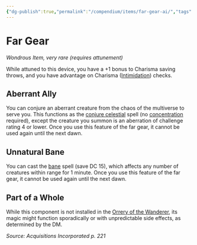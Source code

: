 ```yaml
---
{"dg-publish":true,"permalink":"/compendium/items/far-gear-ai/","tags":["compendium/src/5e/ai","item/attunement/required","item/rarity/very-rare","item/wondrous"]}
---
```


# Far Gear
*Wondrous Item, very rare (requires attunement)*  


While attuned to this device, you have a +1 bonus to Charisma saving throws, and you have advantage on Charisma ([Intimidation](rules/skills.md#Intimidation)) checks.

## Aberrant Ally

You can conjure an aberrant creature from the chaos of the multiverse to serve you. This functions as the [conjure celestial](compendium/spells/conjure-celestial.md) spell (no [concentration](rules/conditions.md#concentration) required), except the creature you summon is an aberration of challenge rating 4 or lower. Once you use this feature of the far gear, it cannot be used again until the next dawn.

## Unnatural Bane

You can cast the [bane](compendium/spells/bane.md) spell (save DC 15), which affects any number of creatures within range for 1 minute. Once you use this feature of the far gear, it cannot be used again until the next dawn.

## Part of a Whole

While this component is not installed in the [Orrery of the Wanderer](compendium/items/orrery-of-the-wanderer-ai.md), its magic might function sporadically or with unpredictable side effects, as determined by the DM.

*Source: Acquisitions Incorporated p. 221*